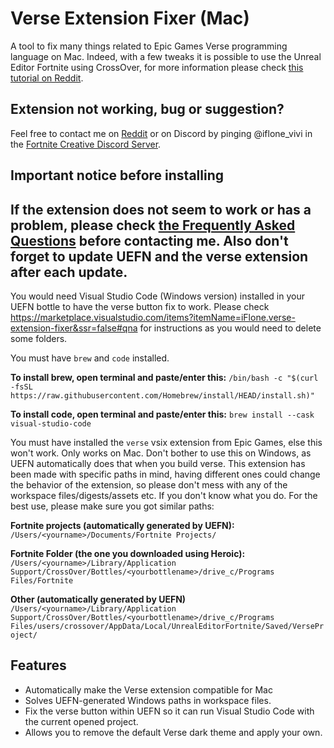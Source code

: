 # Verse Extension Fixer (Mac)

A tool to fix many things related to Epic Games Verse programming language on Mac. Indeed, with a few tweaks it is possible to use the Unreal Editor Fortnite using CrossOver, for more information please check [this tutorial on Reddit](https://www.reddit.com/r/FortniteCreative/comments/1e4qrm5/tutorial_how_to_run_uefn_on_mac_os_m1m2m3/).

## Extension not working, bug or suggestion?

Feel free to contact me on [Reddit](https://www.reddit.com/user/florian_martinez/) or on Discord by pinging @iflone_vivi in the [Fortnite Creative Discord Server](https://discord.gg/fortnitecreative). 

## Important notice before installing

## If the extension does not seem to work or has a problem, please check [the Frequently Asked Questions](https://marketplace.visualstudio.com/items?itemName=iFlone.verse-extension-fixer&ssr=false#qna) before contacting me. Also don't forget to update UEFN and the verse extension after each update.

 You would need Visual Studio Code (Windows version) installed in your UEFN bottle to have the verse button fix to work. Please check https://marketplace.visualstudio.com/items?itemName=iFlone.verse-extension-fixer&ssr=false#qna for instructions as you would need to delete some folders.

You must have `brew` and `code` installed.
 
 **To install brew, open terminal and paste/enter this:**
 `/bin/bash -c "$(curl -fsSL https://raw.githubusercontent.com/Homebrew/install/HEAD/install.sh)"`

**To install code, open terminal and paste/enter this:**
`brew install --cask visual-studio-code`

You must have installed the `verse` vsix extension from Epic Games, else this won't work. Only works on Mac. Don't bother to use this on Windows, as UEFN automatically does that when you build verse. This extension has been made with specific paths in mind, having different ones could change the behavior of the extension, so please don't mess with any of the workspace files/digests/assets etc. If you don't know what you do. For the best use, please make sure you got similar paths:

**Fortnite projects (automatically generated by UEFN):**\
`/Users/<yourname>/Documents/Fortnite Projects/`

**Fortnite Folder (the one you downloaded using Heroic):**\
`/Users/<yourname>/Library/Application Support/CrossOver/Bottles/<yourbottlename>/drive_c/Programs Files/Fortnite`

**Other (automatically generated by UEFN)**\
`/Users/<yourname>/Library/Application Support/CrossOver/Bottles/<yourbottlename>/drive_c/Programs Files/users/crossover/AppData/Local/UnrealEditorFortnite/Saved/VerseProject/`

## Features

- Automatically make the Verse extension compatible for Mac
- Solves UEFN-generated Windows paths in workspace files.
- Fix the verse button within UEFN so it can run Visual Studio Code with the current opened project.
- Allows you to remove the default Verse dark theme and apply your own.
